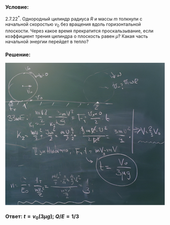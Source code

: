 ###  Условие: 

$2.7.22^*.$ Однородный цилиндр радиуса $R$ и массы $m$ толкнули с начальной скоростью $v_0$ без вращения вдоль горизонтальной плоскости. Через какое время прекратится проскальзывание, если коэффициент трения цилиндра о плоскость равен $\mu$? Какая часть начальной энергии перейдет в тепло? 

###  Решение: 

![|793x709, 67%](../../img/2.7.22/sol.png) 

###  Ответ: $t = v_0(3\mu g);$ $Q/E = 1/3$ 
